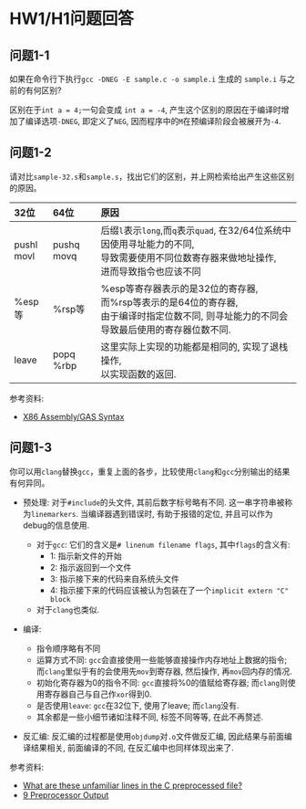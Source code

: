 # HW1/H1问题回答

## 问题1-1

如果在命令行下执行`gcc -DNEG -E sample.c -o sample.i` 生成的 `sample.i` 与之前的有何区别?  

区别在于`int a = 4;`一句会变成 `int a = -4`, 产生这个区别的原因在于编译时增加了编译选项`-DNEG`, 即定义了`NEG`, 因而程序中的`M`在预编译阶段会被展开为`-4`.  

## 问题1-2

请对比`sample-32.s`和`sample.s`，找出它们的区别，并上网检索给出产生这些区别的原因。  

|32位|64位|原因|
|:-|:-|:-|
|pushl<br>movl|pushq<br>movq|后缀`l`表示`long`,而`q`表示`quad`, 在32/64位系统中因使用寻址能力的不同, <br>导致需要使用不同位数寄存器来做地址操作, <br>进而导致指令也应该不同|
|%esp等|%rsp等|%esp等寄存器表示的是32位的寄存器, 而%rsp等表示的是64位的寄存器,<br>由于编译时指定位数不同, 则寻址能力的不同会导致最后使用的寄存器位数不同.|
|leave|popq %rbp|这里实际上实现的功能都是相同的, 实现了退栈操作, <br>以实现函数的返回.|

参考资料:
- [X86 Assembly/GAS Syntax](https://en.wikibooks.org/wiki/X86_Assembly/GAS_Syntax)

## 问题1-3

你可以用`clang`替换`gcc`，重复上面的各步，比较使用`clang`和`gcc`分别输出的结果有何异同。  

- 预处理: 对于`#include`的头文件, 其前后数字标号略有不同. 这一串字符串被称为`linemarkers`. 当编译器遇到错误时, 有助于报错的定位, 并且可以作为debug的信息使用.
    - 对于`gcc`: 它们的含义是`# linenum filename flags`, 其中`flags`的含义有:
        - 1: 指示新文件的开始
        - 2: 指示返回到一个文件
        - 3: 指示接下来的代码来自系统头文件
        - 4: 指示接下来的代码应该被认为包装在了一个`implicit extern "C" block`
    - 对于`clang`也类似.

- 编译: 
    - 指令顺序略有不同
    - 运算方式不同: `gcc`会直接使用一些能够直接操作内存地址上数据的指令; 而`clang`里似乎有的会使用先`mov`到寄存器, 然后操作, 再`mov`回内存的情况.
    - 初始化寄存器为0的指令不同: `gcc`直接将%0的值赋给寄存器; 而`clang`则使用寄存器自己与自己作`xor`得到0.
    - 是否使用`leave`: `gcc`在32位下, 使用了leave; 而`clang`没有.
    - 其余都是一些小细节诸如注释不同, 标签不同等等, 在此不再赘述.
- 反汇编: 反汇编的过程都是使用`objdump`对`.o`文件做反汇编, 因此结果与前面编译结果相关, 前面编译的不同, 在反汇编中也同样体现出来了.  

参考资料:
- [What are these unfamiliar lines in the C preprocessed file?](https://stackoverflow.com/questions/34391893/what-are-these-unfamiliar-lines-in-the-c-preprocessed-file)
- [9 Preprocessor Output](https://gcc.gnu.org/onlinedocs/gcc-6.4.0/cpp/Preprocessor-Output.html)